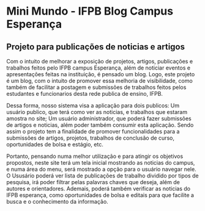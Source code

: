 # Mini Mundo - IFPB Blog Campus Esperança

## Projeto para publicações de noticias e artigos

Com o intuito de melhorar a exposição de projetos, artigos, publicações e trabalhos feitos pelo IFPB campus Esperança, 
além de noticiar eventos e apresentações feitas na instituição, é pensado um blog. Logo, este projeto é um blog, com 
o intuito de promover essa melhoria de visibilidade, como também de facilitar a postagem e submissões de trabalhos 
feitos pelos estudantes e funcionarios desta rede publica de ensino, IFPB.

Dessa forma, nosso sistema visa a aplicação para dois publicos: Um usuário publico, que terá como ver as noticias, e trabalhos
que estaram amostra no site; Um usuário administrador, que poderá fazer submissões de artigos e noticias, além poder também
consumir esta aplicação. Sendo assim o projeto tem a finalidade de promover funcionalidades para a submissões de artigos, projetos,
trabalhos de conclusão de curso, oportunidades de bolsa e estágio, etc.

Portanto, pensando numa melhor utilização e para atingir os objetivos propostos, neste site terá um tela inicial mostrando as
noticias do campus, e numa área do menu, será mostrado a opção para o usuário navegar nele. O Ususário poderá ver lista de
publicações de trabalho dividido por tipos de pesquisa, irá poder filtrar pelas palavras chaves que deseja, além de autores e
orientadores. Ademais, poderá também verificar as noticias do IFPB esperança, como oportunidades de bolsa e editais para que
facilite a busca e o conhecimento da informação. 